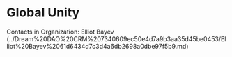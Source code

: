 # Global Unity

Contacts in Organization: Elliot Bayev (../Dream%20DAO%20CRM%207340609ec50e4d7a9b3aa35d45be0453/Elliot%20Bayev%2061d6434d7c3d4a6db2698a0dbe97f5b9.md)